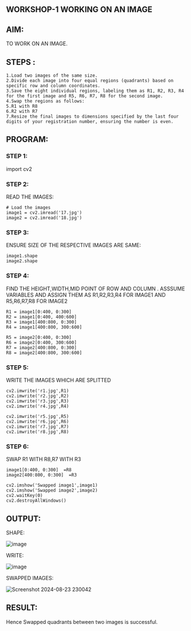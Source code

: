 
## WORKSHOP-1 WORKING ON  AN IMAGE
## AIM:
TO WORK ON AN IMAGE.
## STEPS :
```
1.Load two images of the same size.
2.Divide each image into four equal regions (quadrants) based on specific row and column coordinates.
3.Save the eight individual regions, labeling them as R1, R2, R3, R4 for the first image and R5, R6, R7, R8 for the second image.
4.Swap the regions as follows:
5.R1 with R8
6.R2 with R7
7.Resize the final images to dimensions specified by the last four digits of your registration number, ensuring the number is even.

```

## PROGRAM:
### STEP 1:
import cv2
### STEP 2:
READ THE IMAGES:
```
# Load the images
image1 = cv2.imread('17.jpg')
image2 = cv2.imread('18.jpg')

```
### STEP 3:
ENSURE SIZE OF THE RESPECTIVE IMAGES ARE SAME:
```
image1.shape
image2.shape
```
### STEP 4:
FIND THE HEIGHT,WIDTH,MID POINT OF ROW AND COLUMN . ASSSUME VARIABLES AND ASSIGN THEM AS R1,R2,R3,R4 FOR IMAGE1 AND R5,R6,R7,R8 FOR IMAGE2
```
R1 = image1[0:400, 0:300]     
R2 = image1[0:400, 400:600] 
R3 = image1[400:800, 0:300] 
R4 = image1[400:800, 300:600] 

R5 = image2[0:400, 0:300]     
R6 = image2[0:400, 300:600] 
R7 = image2[400:800, 0:300] 
R8 = image2[400:800, 300:600]
```
### STEP 5:
WRITE THE IMAGES WHICH ARE SPLITTED
```
cv2.imwrite('r1.jpg',R1)
cv2.imwrite('r2.jpg',R2)
cv2.imwrite('r3.jpg',R3)
cv2.imwrite('r4.jpg',R4)

cv2.imwrite('r5.jpg',R5)
cv2.imwrite('r6.jpg',R6)
cv2.imwrite('r7.jpg',R7)
cv2.imwrite('r8.jpg',R8)
```
### STEP 6:
SWAP R1 WITH R8,R7 WITH R3
```
image1[0:400, 0:300]  =R8
image2[400:800, 0:300]  =R3

cv2.imshow('Swapped image1',image1)
cv2.imshow('Swapped image2',image2)
cv2.waitKey(0)
cv2.destroyAllWindows()
```
## OUTPUT:
SHAPE:

![image](https://github.com/user-attachments/assets/bd8b790b-395b-43c6-92f5-26ebadaf24eb)



WRITE:

![image](https://github.com/user-attachments/assets/b037cb19-2ff1-4837-bb84-c923f82c1017)

SWAPPED IMAGES:

![Screenshot 2024-08-23 230042](https://github.com/user-attachments/assets/73a4b0a4-a2d9-4be8-b5bb-4de624bbd528)






## RESULT:
Hence Swapped quadrants between two images is successful.
